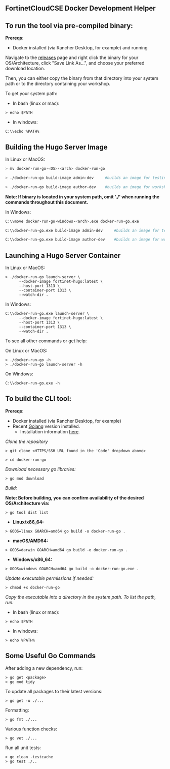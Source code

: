 ## FortinetCloudCSE Docker Development Helper

## To run the tool via pre-compiled binary:

**Prereqs**:

- Docker installed (via Rancher Desktop, for example) and running

Navigate to the [releases](https://github.com/FortinetCloudCSE/docker-run-go/releases) page and right click the binary for your OS/Architecture, click "Save Link As...", and choose your preferred download location.

Then, you can either copy the binary from that directory into your system path or to the directory containing your workshop.

To get your system path:

- In bash (linux or mac):
```
> echo $PATH 
```

- In windows:
```
C:\\echo %PATH%
```

## Building the Hugo Server Image

In Linux or MacOS:

```bash
> mv docker-run-go-<OS>-<arch> docker-run-go

> ./docker-run-go build-image admin-dev     #builds an image for testing (hugotester:latest)

> ./docker-run-go build-image author-dev    #builds an image for workshop authoring (fortinet-hugo:latest)
```

**Note: If binary is located in your system path, omit './' when running the commands throughout this document.**

In Windows:

```bash
C:\\move docker-run-go-windows-<arch>.exe docker-run-go.exe

C:\\docker-run-go.exe build-image admin-dev     #builds an image for testing (hugotester:latest)

C:\\docker-run-go.exe build-image author-dev    #builds an image for workshop authoring (fortinet-hugo:latest)
```


## Launching a Hugo Server Container

In Linux or MacOS:

```
> ./docker-run-go launch-server \
      --docker-image fortinet-hugo:latest \
      --host-port 1313 \
      --container-port 1313 \
      --watch-dir .
```

In Windows:

```
C:\\docker-run-go.exe launch-server \
      --docker-image fortinet-hugo:latest \
      --host-port 1313 \
      --container-port 1313 \
      --watch-dir .
```

To see all other commands or get help:

On Linux or MacOS:

```
> ./docker-run-go -h
> ./docker-run-go launch-server -h
```

On Windows:

```
C:\\docker-run-go.exe -h
```

## To build the CLI tool:

**Prereqs**:

- Docker installed (via Rancher Desktop, for example)
- Recent [Golang](https://go.dev/) version installed.
  - Installation information [here](https://go.dev/doc/install).

*Clone the repository*
```
> git clone <HTTPS/SSH URL found in the 'Code' dropdown above>

> cd docker-run-go
```

*Download necessary go libraries:*
```
> go mod download
```

*Build:*

**Note: Before building, you can confirm availability of the desired OS/Architecture via:**
```
> go tool dist list
``` 

- **Linux/x86_64:**
```
> GOOS=linux GOARCH=amd64 go build -o docker-run-go .
```
- **macOS/AMD64:**
```
> GOOS=darwin GOARCH=amd64 go build -o docker-run-go .
```
- **Windows/x86_64:**
```
> GOOS=windows GOARCH=amd64 go build -o docker-run-go.exe .

```

*Update executable permissions if needed:*
```
> chmod +x docker-run-go
```

*Copy the executable into a directory in the system path. To list the path, run:*

- In bash (linux or mac):
```
> echo $PATH 
```

- In windows:
```
> echo %PATH%
```

## Some Useful Go Commands

After adding a new dependency, run:

```
> go get <package>
> go mod tidy
```

To update all packages to their latest versions:

```
> go get -u ./...
```

Formatting:

```
> go fmt ./...
```

Various function checks:

```
> go vet ./...
```

Run all unit tests:

```
> go clean -testcache
> go test ./..
```
